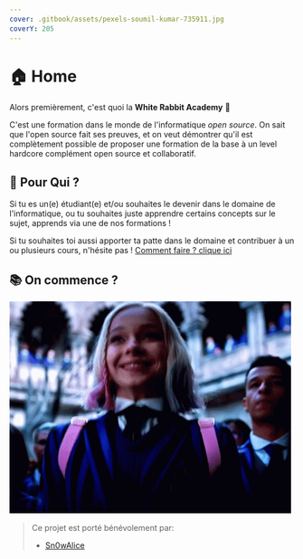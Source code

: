 ```yaml
---
cover: .gitbook/assets/pexels-soumil-kumar-735911.jpg
coverY: 205
---
```


# 🏠 Home

Alors premièrement, c'est quoi la **White Rabbit Academy** 🐇

C'est une formation dans le monde de l'informatique _open source_. On sait que l'open source fait ses preuves, et on veut démontrer qu'il est complètement possible de proposer une formation de la base à un level hardcore complément open source et collaboratif.

## 🧸 Pour Qui ?

Si tu es un(e) étudiant(e) et/ou souhaites le devenir dans le domaine de l'informatique, ou tu souhaites juste apprendre certains concepts sur le sujet, apprends via une de nos formations !

Si tu souhaites toi aussi apporter ta patte dans le domaine et contribuer à un ou plusieurs cours, n'hésite pas ! [Comment faire ? clique ici](https://github.com/orgs/White-Rabbit-Academy/discussions/3)

## 📚 On commence ?

![](https://github.com/White-Rabbit-Academy/.github/blob/main/main.gif?raw=true)

> Ce projet est porté bénévolement par:
>
> * [Sn0wAlice](https://github.com/Sn0wAlice)
